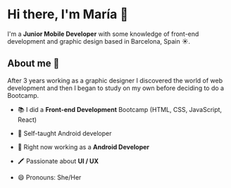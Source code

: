 # Hi there, I'm María 👋


I'm a <b>Junior Mobile Developer</b> with some knowledge of front-end development and graphic design based in Barcelona, Spain ☀️. 


## About me 👀

After 3 years working as a graphic designer I discovered the world of web development and then I began to study on my own before deciding to do a Bootcamp.

- 📚 I did a <b>Front-end Development</b> Bootcamp (HTML, CSS, JavaScript, React)

- 🤖 Self-taught Android developer

- 🌱 Right now working as a <b>Android Developer</b>

- 🖍️ Passionate about <b>UI / UX</b>

- 😄 Pronouns: She/Her
